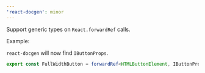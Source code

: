 ```yaml
---
'react-docgen': minor
---
```


Support generic types on `React.forwardRef` calls.

Example:

`react-docgen` will now find `IButtonProps`.

```ts
export const FullWidthButton = forwardRef<HTMLButtonElement, IButtonProps>(() => {});
```
